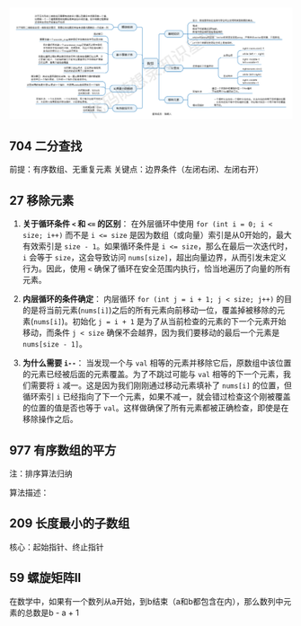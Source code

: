 
#

![image0001](images/image0001.png)

## 704 二分查找

前提：有序数组、无重复元素
关键点：边界条件（左闭右闭、左闭右开）

## 27 移除元素

1. **关于循环条件 `<` 和 `<=` 的区别**：
   在外层循环中使用 `for (int i = 0; i < size; i++)` 而不是 `i <= size` 是因为数组（或向量）索引是从0开始的，最大有效索引是 `size - 1`。如果循环条件是 `i <= size`，那么在最后一次迭代时，`i` 会等于 `size`，这会导致访问 `nums[size]`，超出向量边界，从而引发未定义行为。因此，使用 `<` 确保了循环在安全范围内执行，恰当地遍历了向量的所有元素。

2. **内层循环的条件确定**：
   内层循环 `for (int j = i + 1; j < size; j++)` 的目的是将当前元素(`nums[i]`)之后的所有元素向前移动一位，覆盖掉被移除的元素(`nums[i]`)。初始化 `j = i + 1` 是为了从当前检查的元素的下一个元素开始移动，而条件 `j < size` 确保不会越界，因为我们要移动的最后一个元素是 `nums[size - 1]`。

3. **为什么需要 `i--`**：
   当发现一个与 `val` 相等的元素并移除它后，原数组中该位置的元素已经被后面的元素覆盖。为了不跳过可能与 `val` 相等的下一个元素，我们需要将 `i` 减一。这是因为我们刚刚通过移动元素填补了 `nums[i]` 的位置，但循环索引 `i` 已经指向了下一个元素，如果不减一，就会错过检查这个刚被覆盖的位置的值是否也等于 `val`。这样做确保了所有元素都被正确检查，即使是在移除操作之后。

## 977 有序数组的平方

注：排序算法归纳

算法描述：

## 209 长度最小的子数组

核心：起始指针、终止指针

## 59 螺旋矩阵II

在数学中，如果有一个数列从a开始，到b结束（a和b都包含在内），那么数列中元素的总数是b - a + 1